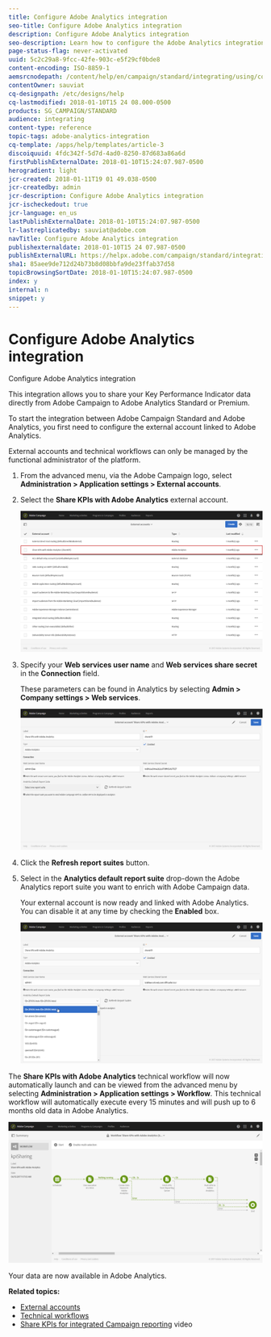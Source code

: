```yaml
---
title: Configure Adobe Analytics integration
seo-title: Configure Adobe Analytics integration
description: Configure Adobe Analytics integration
seo-description: Learn how to configure the Adobe Analytics integration to start measuring the success of your email deliveries.
page-status-flag: never-activated
uuid: 5c2c29a8-9fcc-42fe-903c-e5f29cf0bde8
content-encoding: ISO-8859-1
aemsrcnodepath: /content/help/en/campaign/standard/integrating/using/configure-adobe-analytics-integration
contentOwner: sauviat
cq-designpath: /etc/designs/help
cq-lastmodified: 2018-01-10T15 24 08.000-0500
products: SG_CAMPAIGN/STANDARD
audience: integrating
content-type: reference
topic-tags: adobe-analytics-integration
cq-template: /apps/help/templates/article-3
discoiquuid: 4fdc342f-5d7d-4ad0-8250-87d683a86a6d
firstPublishExternalDate: 2018-01-10T15:24:07.987-0500
herogradient: light
jcr-created: 2018-01-11T19 01 49.038-0500
jcr-createdby: admin
jcr-description: Configure Adobe Analytics integration
jcr-ischeckedout: true
jcr-language: en_us
lastPublishExternalDate: 2018-01-10T15:24:07.987-0500
lr-lastreplicatedby: sauviat@adobe.com
navTitle: Configure Adobe Analytics integration
publishexternaldate: 2018-01-10T15 24 07.987-0500
publishExternalURL: https://helpx.adobe.com/campaign/standard/integrating/using/configure-adobe-analytics-integration.html
sha1: 85aee9de712d24b73b8d08bbfa9de23ffab37d58
topicBrowsingSortDate: 2018-01-10T15:24:07.987-0500
index: y
internal: n
snippet: y
---
```


# Configure Adobe Analytics integration

Configure Adobe Analytics integration

This integration allows you to share your Key Performance Indicator data directly from Adobe Campaign to Adobe Analytics Standard or Premium.

To start the integration between Adobe Campaign Standard and Adobe Analytics, you first need to configure the external account linked to Adobe Analytics.

External accounts and technical workflows can only be managed by the functional administrator of the platform.

1. From the advanced menu, via the Adobe Campaign logo, select **Administration > Application settings > External accounts**.
1. Select the **Share KPIs with Adobe Analytics** external account.

   ![](assets/analytics_2.png)

1. Specify your **Web services user name** and **Web services share secret** in the **Connection** field.

   These parameters can be found in Analytics by selecting **Admin > Company settings > Web services**.

   ![](assets/analytics_1.png)

1. Click the **Refresh report suites** button.
1. Select in the **Analytics default report suite** drop-down the Adobe Analytics report suite you want to enrich with Adobe Campaign data.

   Your external account is now ready and linked with Adobe Analytics. You can disable it at any time by checking the **Enabled** box.

   ![](assets/analytics.png)

The **Share KPIs with Adobe Analytics** technical workflow will now automatically launch and can be viewed from the advanced menu by selecting **Administration > Application settings > Workflow**. This technical workflow will automatically execute every 15 minutes and will push up to 6 months old data in Adobe Analytics.

![](assets/analytics_3.png)

Your data are now available in Adobe Analytics.

**Related topics:**

* [External accounts](../../administration/using/external-accounts.md)
* [Technical workflows](../../administration/using/technical-workflows.md)
* [Share KPIs for integrated Campaign reporting](https://helpx.adobe.com/marketing-cloud/how-to/email-marketing.html) video

